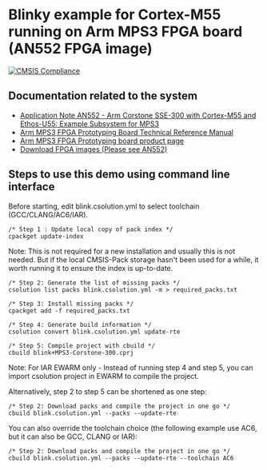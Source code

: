 # Blinky example for Cortex-M55 running on Arm MPS3 FPGA board (AN552 FPGA image)
[![CMSIS Compliance](https://img.shields.io/github/actions/workflow/status/Arm-Examples/EW2024_CMSIS-Toolbox/verify-example1_cm55_mps3_an552.yml?logo=arm&logoColor=0091bd&label=CMSIS%20Compliance)](https://www.keil.arm.com/cmsis)

## Documentation related to the system

* [Application Note AN552 - Arm Corstone SSE-300 with Cortex-M55 and Ethos-U55: Example Subsystem for MPS3](https://developer.arm.com/documentation/dai0552/latest/)
* [Arm MPS3 FPGA Prototyping Board Technical Reference Manual](https://developer.arm.com/documentation/100765/latest/)
* [Arm MPS3 FPGA Prototyping board product page](https://developer.arm.com/Tools%20and%20Software/MPS3%20FPGA%20Prototyping%20Board)
* [Download FPGA images (Please see AN552)](https://developer.arm.com/downloads/-/download-fpga-images)

## Steps to use this demo using command line interface

Before starting, edit blink.csolution.yml to select toolchain (GCC/CLANG/AC6/IAR).

```
/* Step 1 : Update local copy of pack index */
cpackget update-index
```
Note: This is not required for a new installation and usually this is not needed. But if the local CMSIS-Pack storage hasn't been used for a while, it worth running it to ensure the index is up-to-date.
```
/* Step 2: Generate the list of missing packs */
csolution list packs blink.csolution.yml -m > required_packs.txt
```
```
/* Step 3: Install missing packs */
cpackget add -f required_packs.txt
```

```
/* Step 4: Generate build information */
csolution convert blink.csolution.yml update-rte
```

```
/* Step 5: Compile project with cbuild */
cbuild blink+MPS3-Corstone-300.cprj
```

Note: For IAR EWARM only - Instead of running step 4 and step 5, you can import csolution project in EWARM to compile the project.

Alternatively, step 2 to step 5 can be shortened as one step:
```
/* Step 2: Download packs and compile the project in one go */
cbuild blink.csolution.yml --packs --update-rte
```
You can also override the toolchain choice (the following example use AC6, but it can also be GCC, CLANG or IAR):
```
/* Step 2: Download packs and compile the project in one go */
cbuild blink.csolution.yml --packs --update-rte --toolchain AC6
```
